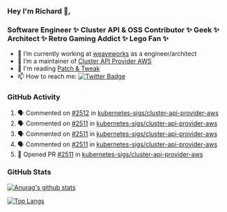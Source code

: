 ### Hey I'm Richard 👋, 

<h3 align="left">Software Engineer ✨ Cluster API & OSS Contributor ✨ Geek ✨ Architect ✨ Retro Gaming Addict ✨ Lego Fan ✨</h3>

- 🔭 I’m currently working at [weaveworks](https://github.com/weaveworks) as a engineer/architect
- 👯 I’m a maintainer of [Cluster API Provider AWS](https://github.com/kubernetes-sigs/cluster-api-provider-aws)
- 💬 I'm reading [Patch & Tweak](https://bjooks.com/products/patch-tweak-exploring-modular-synthesis)
- 📫 How to reach me: [![Twitter Badge](https://img.shields.io/badge/-@fruit_case-00acee?style=flat&logo=Twitter&logoColor=white)](https://twitter.com/intent/follow?screen_name=fruit_case "Follow on Twitter")

### GitHub Activity 

<!--START_SECTION:activity-->
1. 🗣 Commented on [#2512](https://github.com/kubernetes-sigs/cluster-api-provider-aws/issues/2512) in [kubernetes-sigs/cluster-api-provider-aws](https://github.com/kubernetes-sigs/cluster-api-provider-aws)
2. 🗣 Commented on [#2511](https://github.com/kubernetes-sigs/cluster-api-provider-aws/issues/2511) in [kubernetes-sigs/cluster-api-provider-aws](https://github.com/kubernetes-sigs/cluster-api-provider-aws)
3. 🗣 Commented on [#2511](https://github.com/kubernetes-sigs/cluster-api-provider-aws/issues/2511) in [kubernetes-sigs/cluster-api-provider-aws](https://github.com/kubernetes-sigs/cluster-api-provider-aws)
4. 🗣 Commented on [#2511](https://github.com/kubernetes-sigs/cluster-api-provider-aws/issues/2511) in [kubernetes-sigs/cluster-api-provider-aws](https://github.com/kubernetes-sigs/cluster-api-provider-aws)
5. 💪 Opened PR [#2511](https://github.com/kubernetes-sigs/cluster-api-provider-aws/pull/2511) in [kubernetes-sigs/cluster-api-provider-aws](https://github.com/kubernetes-sigs/cluster-api-provider-aws)
<!--END_SECTION:activity-->

### GitHub Stats

[![Anurag's github stats](https://github-readme-stats.vercel.app/api?username=richardcase&count_private=true&show_icons=true)](https://github.com/anuraghazra/github-readme-stats)

[![Top Langs](https://github-readme-stats.vercel.app/api/top-langs/?username=richardcase&hide=html&layout=compact)](https://github.com/anuraghazra/github-readme-stats)
